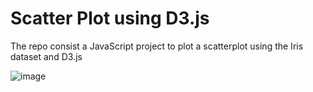 # Scatter Plot using D3.js
The repo consist a JavaScript project to plot a scatterplot using the Iris dataset and D3.js

![image](https://user-images.githubusercontent.com/79759607/228409754-e3adc9de-afd5-48a9-a7fe-eb2aecf56da0.png)
